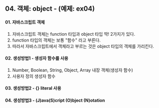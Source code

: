 ## 04. 객체: object - (예제: ex04)

#### 01. 자바스크립트 객체
1. 자바스크립트 객체는 function 타입과 object 타입 딱! 2가지가 있다.
2. function 타입의 객체는 보통 "함수" 라고 부른다.
3. 따라서 자바스크립트에서 객체라고 부르는 것은 object 타입의 객체를 가리킨다.

#### 02. 생성방법1 - 생성자 함수를 사용
1. Number, Boolean, String, Object, Array 내장 객체(생성자 함수)
2. 사용자 정의 생성자 함수


#### 03. 생성방법2 - {} literal 사용

#### 04. 생성방법3 - (J)ava(S)cript (O)bject (N)otation
